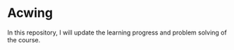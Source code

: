 # Acwing

In this repository, I will update the learning progress and problem solving of the course.
